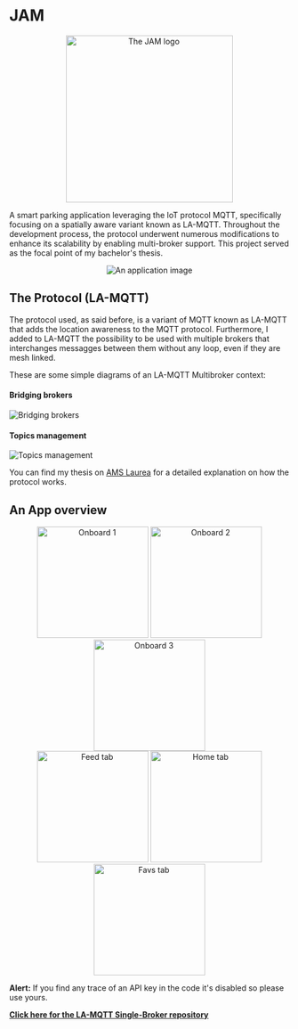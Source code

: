 # JAM
<p align="center">
  <img src="https://firebasestorage.googleapis.com/v0/b/andreaiannoli-82eeb.appspot.com/o/logohorizontal_2.webp?alt=media&token=026c9169-b0f9-4d81-b7a0-fc044e30020b" alt="The JAM logo" width=300 align="center"/>
</p>
A smart parking application leveraging the IoT protocol MQTT, specifically focusing on a spatially aware variant known as LA-MQTT. Throughout the development process, the protocol underwent numerous modifications to enhance its scalability by enabling multi-broker support. This project served as the focal point of my bachelor's thesis.
<p align="center">
<img src="https://andreaiannoli.com/static/media/jammockup2.10d709406763ea189986.png" alt="An application image"/>
</p>

## The Protocol (LA-MQTT)
The protocol used, as said before, is a variant of MQTT known as LA-MQTT that adds the location awareness to the MQTT protocol. Furthermore, I added to LA-MQTT the possibility to be used with multiple brokers that interchanges messagges between them without any loop, even if they are mesh linked.

These are some simple diagrams of an LA-MQTT Multibroker context:
#### Bridging brokers
<img 
src="https://firebasestorage.googleapis.com/v0/b/andreaiannoli-82eeb.appspot.com/o/bridging.png?alt=media&token=47c637a7-6c90-4817-a5e1-cf199167e315" alt="Bridging brokers"/>
#### Topics management
<img 
src="https://firebasestorage.googleapis.com/v0/b/andreaiannoli-82eeb.appspot.com/o/scenario3.png?alt=media&token=8f808ff0-453c-425a-bc1e-bc331bdf6240" alt="Topics management"/>

You can find my thesis on [AMS Laurea](https://amslaurea.unibo.it) for a detailed explanation on how the protocol works.

## An App overview
<p align="center">
  <img 
src="https://firebasestorage.googleapis.com/v0/b/andreaiannoli-82eeb.appspot.com/o/onboard1.png?alt=media&token=ccc50429-1420-42ce-9e01-b1424d479f5e" alt="Onboard 1" width=200/>
<img 
src="https://firebasestorage.googleapis.com/v0/b/andreaiannoli-82eeb.appspot.com/o/onboard2.png?alt=media&token=d55cf594-eb33-4de9-9487-6e2ae4e1ccb4" alt="Onboard 2" width=200/>
<img 
src="https://firebasestorage.googleapis.com/v0/b/andreaiannoli-82eeb.appspot.com/o/onboard3.png?alt=media&token=83d01a14-75fe-4c3d-9547-9c06899e7fe8" alt="Onboard 3" width=200/>
<br/>
  <img 
src="https://firebasestorage.googleapis.com/v0/b/andreaiannoli-82eeb.appspot.com/o/feed1.png?alt=media&token=31932dbf-4f1c-4cd3-8fce-3710a4e7484f" alt="Feed tab" width=200/>
<img 
src="https://firebasestorage.googleapis.com/v0/b/andreaiannoli-82eeb.appspot.com/o/home-2.png?alt=media&token=7e863eb9-4177-455b-9068-aaf1d3a897b0" alt="Home tab" width=200/>
<img 
src="https://firebasestorage.googleapis.com/v0/b/andreaiannoli-82eeb.appspot.com/o/favs.png?alt=media&token=cbf83819-e81e-4389-a3c2-af88bb441be4" alt="Favs tab" width=200/>
</p>


**Alert:** If you find any trace of an API key in the code it's disabled so please use yours.



**[Click here for the LA-MQTT Single-Broker repository](https://github.com/UniBO-PRISMLab/la-mqtt)**
